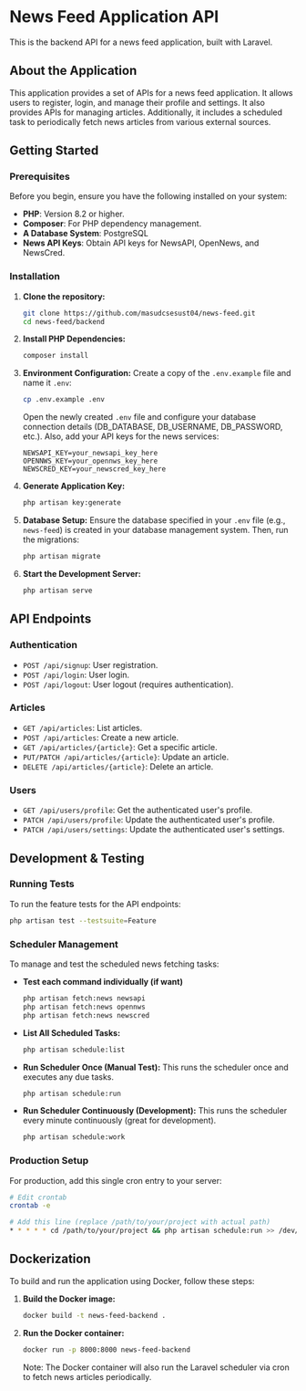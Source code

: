 # News Feed Application API

This is the backend API for a news feed application, built with Laravel.

## About the Application

This application provides a set of APIs for a news feed application. It allows users to register, login, and manage their profile and settings. It also provides APIs for managing articles. Additionally, it includes a scheduled task to periodically fetch news articles from various external sources.

## Getting Started

### Prerequisites

Before you begin, ensure you have the following installed on your system:

*   **PHP**: Version 8.2 or higher.
*   **Composer**: For PHP dependency management.
*   **A Database System**: PostgreSQL
*   **News API Keys**: Obtain API keys for NewsAPI, OpenNews, and NewsCred.

### Installation

1.  **Clone the repository:**
    ```bash
    git clone https://github.com/masudcsesust04/news-feed.git
    cd news-feed/backend
    ```
2.  **Install PHP Dependencies:**
    ```bash
    composer install
    ```
3.  **Environment Configuration:**
    Create a copy of the `.env.example` file and name it `.env`:
    ```bash
    cp .env.example .env
    ```
    Open the newly created `.env` file and configure your database connection details (DB_DATABASE, DB_USERNAME, DB_PASSWORD, etc.). Also, add your API keys for the news services:
    ```dotenv
    NEWSAPI_KEY=your_newsapi_key_here
    OPENNWS_KEY=your_opennws_key_here
    NEWSCRED_KEY=your_newscred_key_here
    ```
4.  **Generate Application Key:**
    ```bash
    php artisan key:generate
    ```
5.  **Database Setup:**
    Ensure the database specified in your `.env` file (e.g., `news-feed`) is created in your database management system. Then, run the migrations:
    ```bash
    php artisan migrate
    ```
6.  **Start the Development Server:**
    ```bash
    php artisan serve
    ```

## API Endpoints

### Authentication

-   `POST /api/signup`: User registration.
-   `POST /api/login`: User login.
-   `POST /api/logout`: User logout (requires authentication).

### Articles

-   `GET /api/articles`: List articles.
-   `POST /api/articles`: Create a new article.
-   `GET /api/articles/{article}`: Get a specific article.
-   `PUT/PATCH /api/articles/{article}`: Update an article.
-   `DELETE /api/articles/{article}`: Delete an article.

### Users

-   `GET /api/users/profile`: Get the authenticated user's profile.
-   `PATCH /api/users/profile`: Update the authenticated user's profile.
-   `PATCH /api/users/settings`: Update the authenticated user's settings.

## Development & Testing

### Running Tests

To run the feature tests for the API endpoints:

```bash
php artisan test --testsuite=Feature
```

### Scheduler Management

To manage and test the scheduled news fetching tasks:

*   **Test each command individually (if want)**
    ```bash
    php artisan fetch:news newsapi
    php artisan fetch:news opennws
    php artisan fetch:news newscred
    ```
    
*   **List All Scheduled Tasks:**
    ```bash
    php artisan schedule:list
    ```
*   **Run Scheduler Once (Manual Test):**
    This runs the scheduler once and executes any due tasks.
    ```bash
    php artisan schedule:run
    ```
*   **Run Scheduler Continuously (Development):**
    This runs the scheduler every minute continuously (great for development).
    ```bash
    php artisan schedule:work
    ```

### Production Setup

For production, add this single cron entry to your server:

```bash
# Edit crontab
crontab -e

# Add this line (replace /path/to/your/project with actual path)
* * * * * cd /path/to/your/project && php artisan schedule:run >> /dev/null 2>&1
```

## Dockerization

To build and run the application using Docker, follow these steps:

1.  **Build the Docker image:**
    ```bash
    docker build -t news-feed-backend .
    ```
2.  **Run the Docker container:**
    ```bash
    docker run -p 8000:8000 news-feed-backend
    ```
    Note: The Docker container will also run the Laravel scheduler via cron to fetch news articles periodically.